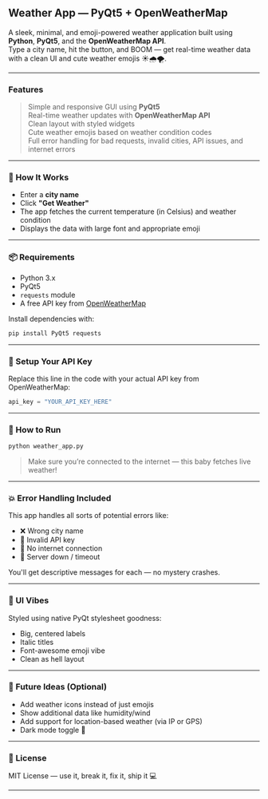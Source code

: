 
##  Weather App — PyQt5 + OpenWeatherMap

A sleek, minimal, and emoji-powered weather application built using **Python**, **PyQt5**, and the **OpenWeatherMap API**.  
Type a city name, hit the button, and BOOM — get real-time weather data with a clean UI and cute weather emojis ☀️🌧️🌪️.

---

###  Features

 >Simple and responsive GUI using **PyQt5**  
 >Real-time weather updates with **OpenWeatherMap API**  
 >Clean layout with styled widgets  
 >Cute weather emojis based on weather condition codes  
 >Full error handling for bad requests, invalid cities, API issues, and internet errors

---

### 🔧 How It Works

- Enter a **city name**
- Click **"Get Weather"**
- The app fetches the current temperature (in Celsius) and weather condition
- Displays the data with large font and appropriate emoji

---

### 📦 Requirements

- Python 3.x  
- PyQt5  
- `requests` module  
- A free API key from [OpenWeatherMap](https://openweathermap.org/)

Install dependencies with:

```bash
pip install PyQt5 requests
```

---

### 🔑 Setup Your API Key

Replace this line in the code with your actual API key from OpenWeatherMap:

```python
api_key = "YOUR_API_KEY_HERE"
```

---

### 📁 How to Run

```bash
python weather_app.py
```

> Make sure you’re connected to the internet — this baby fetches live weather!

---

### 💥 Error Handling Included

This app handles all sorts of potential errors like:

- ❌ Wrong city name
- 🔐 Invalid API key
- 🔌 No internet connection
- 🧱 Server down / timeout

You'll get descriptive messages for each — no mystery crashes.

---

### 🌈 UI Vibes

Styled using native PyQt stylesheet goodness:

- Big, centered labels  
- Italic titles  
- Font-awesome emoji vibe  
- Clean as hell layout

---

### 🧠 Future Ideas (Optional)

- Add weather icons instead of just emojis  
- Show additional data like humidity/wind  
- Add support for location-based weather (via IP or GPS)  
- Dark mode toggle 🌙

---



### 📜 License

MIT License — use it, break it, fix it, ship it 💻

---
